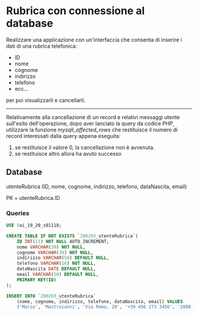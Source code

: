 # Rubrica con connessione al database

Realizzare una applicazione con un'interfaccia che consenta di inserire i dati di una rubrica telefonica:
- ID
- nome
- cognome
- indirizzo
- telefono
- ecc...

per poi visualizzarli e cancellarli.

---

Relativamente alla cancellazione di un record e relativi messaggi utente sull'esito dell'operazione, dopo aver lanciato la query da codice PHP, utilizzare la funzione _mysqli_affected_rows_ che restituisce il numero di record interessati dalla query appena eseguita:
1. se restituisce il valore 0, la cancellazione non è avvenuta.
1. se restituisce altro allora ha avuto successo


## Database

utenteRubrica (ID, nome, cognome, indirizzo, telefono, dataNascita, email)

PK = utenteRubrica.ID


### Queries

```sql
USE 5ai_19_20_s01118;

CREATE TABLE IF NOT EXISTS `200203_utenteRubrica`(
    ID INT(11) NOT NULL AUTO_INCREMENT,
	nome VARCHAR(30) NOT NULL,
	cognome VARCHAR(30) NOT NULL,
	indirizzo VARCHAR(50) DEFAULT NULL,
    telefono VARCHAR(16) NOT NULL,
    dataNascita DATE DEFAULT NULL,
    email VARCHAR(50) DEFAULT NULL,
    PRIMARY KEY(ID)
);

INSERT INTO `200203_utenteRubrica`
    (nome, cognome, indirizzo, telefono, dataNascita, email) VALUES
    ('Mario', 'Mastroianni', 'Via Roma, 20', '+39 456 273 3456', '2008-11-11', 'email@email.com');
```
